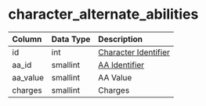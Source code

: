 # character\_alternate\_abilities

| Column | Data Type | Description |
| :--- | :--- | :--- |
| id | int | [Character Identifier](character_data.md) |
| aa\_id | smallint | [AA Identifier](../../../schema/categories/characters/aa_ability.md) |
| aa\_value | smallint | AA Value |
| charges | smallint | Charges |

